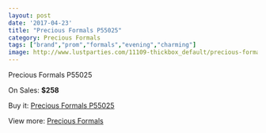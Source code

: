 ```yaml
---
layout: post
date: '2017-04-23'
title: "Precious Formals P55025"
category: Precious Formals
tags: ["brand","prom","formals","evening","charming"]
image: http://www.lustparties.com/11109-thickbox_default/precious-formals-p55025.jpg
---
```

Precious Formals P55025

On Sales: **$258**
<a href="https://www.lustparties.com/en/precious-formals/3951-precious-formals-p55025.html"><amp-img layout="responsive" width="600" height="600" src="//www.lustparties.com/11109-thickbox_default/precious-formals-p55025.jpg" alt="Precious Formals P55025 0" /></a>

Buy it: [Precious Formals P55025](https://www.lustparties.com/en/precious-formals/3951-precious-formals-p55025.html "Precious Formals P55025")

View more: [Precious Formals](https://www.lustparties.com/en/18-precious-formals "Precious Formals")